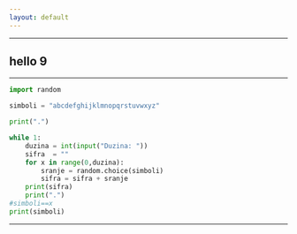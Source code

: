 ```yaml
---
layout: default
---
```


* * *

## hello 9

* * *

```python
import random

simboli = "abcdefghijklmnopqrstuvwxyz"

print(".")

while 1:
    duzina = int(input("Duzina: "))
    sifra  = ""
    for x in range(0,duzina):
        sranje = random.choice(simboli)
        sifra = sifra + sranje
    print(sifra)
    print(".")
#simboli==x
print(simboli)
```

<!--- D -->

* * *